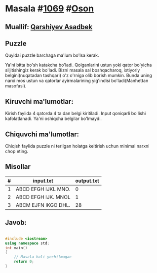 
<h1>Masala #<a href="https://robocontest.uz/tasks/1069">1069</a> #<a href="https://robocontest.uz/tasks?category=1">Oson</a></h1>
<h2> Muallif: <a href="https://robocontest.uz/profile/asadbek">Qarshiyev Asadbek</a></h2>
<h2>Puzzle</h2>
<p>Quyidai puzzle barchaga ma'lum bo'lsa kerak.

Ya'ni bitta bo'sh katakcha bo'ladi. Qolganlarini ustun yoki qator bo'yicha siljitishingiz kerak bo'ladi.
Bizni masala sal boshqacharoq, ixtiyoriy belgini(nuqatadan tashqari) o'z o'rniga olib borish mumkin. Bunda uning narxi mos ustun va qatorlar ayirmalarining yig'indisi bo'ladi(Manhettan masofasi).</p>
<h2>Kiruvchi ma'lumotlar:</h2>
<p>Kirish faylida 4 qatorda 4 ta dan belgi kiritiladi. Input qoniqarli bo'lishi kafolatlanadi. Ya'ni oshiqcha belgilar bo'lmaydi.</p>
<h2>Chiquvchi ma'lumotlar:</h2>
<p>Chiqish faylida puzzle ni terilgan holatga keltirish uchun minimal narxni chop eting.</p>
<h2>Misollar</h2>
<table>
    <thead>
        <tr>
            <th>#</th>
            <th>input.txt</th>
            <th>output.txt</th>
        </tr>
    </thead>
    <tbody>
            <tr>
                <td>1</td>
                <td>ABCD
EFGH
IJKL
MNO.</td>
                <td>0</td>
            </tr>
            <tr>
                <td>2</td>
                <td>ABCD
EFGH
IJK.
MNOL</td>
                <td>1</td>
            </tr>
            <tr>
                <td>3</td>
                <td>ABCM
EJFN
IKGO
DHL.</td>
                <td>28</td>
            </tr>
    </tbody>
    </table>
    
<h2>Javob:</h2>

######
```cpp
#include <iostream>
using namespace std;
int main()
{
    // Masala hali yechilmagan
    return 0;
}
```
